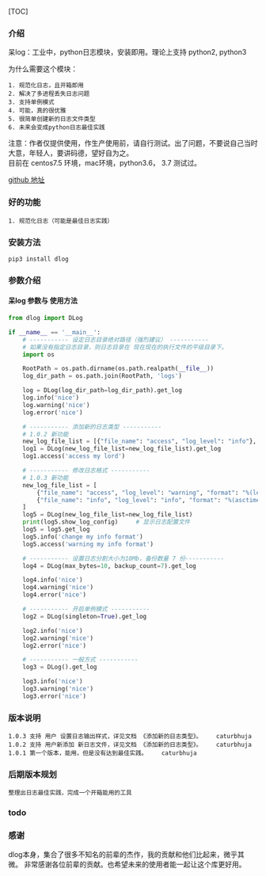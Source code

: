 [TOC]

### 介绍
呆log：工业中，python日志模块，安装即用。理论上支持 python2,  python3  

为什么需要这个模块：    

    1. 规范化日志，且开箱即用
    2. 解决了多进程丢失日志问题
    3. 支持单例模式
    4. 可能，真的很优雅
    5. 很简单创建新的日志文件类型
    6. 未来会变成python日志最佳实践
   
注意：作者仅提供使用，作生产使用前，请自行测试。出了问题，不要说自己当时大意，年轻人，要讲码德，望好自为之。  
目前在 centos7.5 环境，mac环境，python3.6， 3.7 测试过。  

[github 地址](https://github.com/RiseInRose/dlog)

### 好的功能
    1. 规范化日志（可能是最佳日志实践）

### 安装方法  

    pip3 install dlog


### 参数介绍
#### 呆log 参数与 使用方法
```python
from dlog import DLog

if __name__ == '__main__':
    # ----------- 设定日志目录绝对路径（强烈建议） -----------
    # 如果没有指定日志目录，则日志目录在 现在现在的执行文件的平级目录下。
    import os

    RootPath = os.path.dirname(os.path.realpath(__file__))
    log_dir_path = os.path.join(RootPath, 'logs')

    log = DLog(log_dir_path=log_dir_path).get_log
    log.info('nice')
    log.warning('nice')
    log.error('nice')

    # ----------- 添加新的日志类型 -----------
    # 1.0.2 新功能
    new_log_file_list = [{"file_name": "access", "log_level": "info"}, ]
    log1 = DLog(new_log_file_list=new_log_file_list).get_log
    log1.access('access my lord')

    # ----------- 修改日志格式 -----------
    # 1.0.3 新功能
    new_log_file_list = [
        {"file_name": "access", "log_level": "warning", "format": "%(levelname)s: %(message)s"},
        {"file_name": "info", "log_level": "info", "format": "%(asctime)s: %(message)s"},
    ]
    log5 = DLog(new_log_file_list=new_log_file_list)
    print(log5.show_log_config)     # 显示日志配置文件
    log5 = log5.get_log
    log5.info('change my info format')
    log5.access('warning my info format')

    # ----------- 设置日志分割大小为10Mb，备份数量 7 份-----------
    log4 = DLog(max_bytes=10, backup_count=7).get_log

    log4.info('nice')
    log4.warning('nice')
    log4.error('nice')

    # ----------- 开启单例模式 -----------
    log2 = DLog(singleton=True).get_log

    log2.info('nice')
    log2.warning('nice')
    log2.error('nice')

    # ----------- 一般方式 -----------
    log3 = DLog().get_log 

    log3.info('nice')
    log3.warning('nice')
    log3.error('nice')
```
   
### 版本说明
    1.0.3 支持 用户 设置日志输出样式，详见文档 《添加新的日志类型》。    caturbhuja
    1.0.2 支持 用户新添加 新日志文件，详见文档 《添加新的日志类型》。    caturbhuja
    1.0.1 第一个版本，能用，但是没有达到最佳实践。    caturbhuja


### 后期版本规划
    整理出日志最佳实践，完成一个开箱能用的工具  
    

### todo
    
    
### 感谢
dlog本身，集合了很多不知名的前辈的杰作，我的贡献和他们比起来，微乎其微。
非常感谢各位前辈的贡献。也希望未来的使用者能一起让这个库更好用。